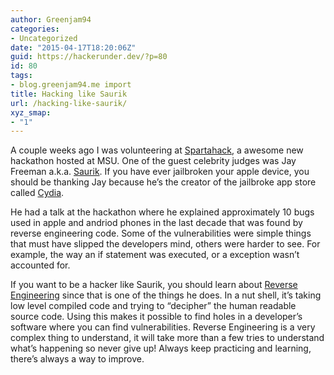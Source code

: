 ```yaml
---
author: Greenjam94
categories:
- Uncategorized
date: "2015-04-17T18:20:06Z"
guid: https://hackerunder.dev/?p=80
id: 80
tags:
- blog.greenjam94.me import
title: Hacking like Saurik
url: /hacking-like-saurik/
xyz_smap:
- "1"
---
```


A couple weeks ago I was volunteering at [Spartahack](http://www.spartahack.com), a awesome new hackathon hosted at MSU. One of the guest celebrity judges was Jay Freeman a.k.a. [Saurik](http://www.saurik.com/). If you have ever jailbroken your apple device, you should be thanking Jay because he’s the creator of the jailbroke app store called [Cydia](http://www.saurik.com/id/1).

He had a talk at the hackathon where he explained approximately 10 bugs used in apple and andriod phones in the last decade that was found by reverse engineering code. Some of the vulnerabilities were simple things that must have slipped the developers mind, others were harder to see. For example, the way an if statement was executed, or a exception wasn’t accounted for.

If you want to be a hacker like Saurik, you should learn about [Reverse Engineering](http://www.reddit.com/r/ReverseEngineering/) since that is one of the things he does. In a nut shell, it’s taking low level compiled code and trying to “decipher” the human readable source code. Using this makes it possible to find holes in a developer’s software where you can find vulnerabilities. Reverse Engineering is a very complex thing to understand, it will take more than a few tries to understand what’s happening so never give up! Always keep practicing and learning, there’s always a way to improve.